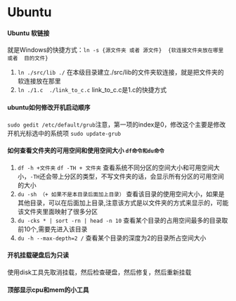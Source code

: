 # Ubuntu

#### Ubuntu 软链接
就是Windows的快捷方式：`ln -s {源文件夹 或者 源文件}  {软连接文件夹放在哪里  或者  目的文件}`
1. `ln ./src/lib ./`     在本级目录建立./src/lib的文件夹软连接，就是把文件夹的软连接放在那里
2. `ln ./1.c  ./link_to_c.c`  link_to_c.c是1.c的快捷方式

#### ubuntu如何修改开机启动顺序
`sudo gedit /etc/default/grub`注意，第一项的index是0，修改这个主要是修改开机光标选中的系统项
`sudo update-grub`
#### 如何查看文件夹的可用空间和使用空间大小   `df命令和du命令`
1. `df -h +文件夹`  `df -TH + 文件夹` 查看系统不同分区的空间大小和可用空间大小，`-TH`还会带上分区的类型，不写文件夹的话，会显示所有分区的可用空间的大小
2. `du -sh （+ 如果不是本目录后面加上目录）` 查看该目录的使用空间大小，如果是其他目录，可以在后面加上目录,注意该方式是以文件夹的方式来显示的，可能该文件夹里面映射了很多分区
3. `du -cks * | sort -rn | head -n 10` 查看某个目录的占用空间最多的目录取前10个,需要先进入该目录
4. `du -h --max-depth=2 /` 查看某个目录的深度为2的目录所占空间大小

#### 开机挂载硬盘后为只读
使用disk工具先取消挂载，然后检查硬盘，然后修复，然后重新挂载

#### 顶部显示cpu和mem的小工具
